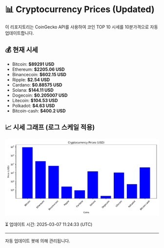 
# 📊 Cryptocurrency Prices (Updated)

이 리포지토리는 CoinGecko API를 사용하여 코인 TOP 10 시세를 10분가격으로 자동 업데이트합니다.

## 💰 현재 시세
- Bitcoin: **$89291 USD**
- Ethereum: **$2205.06 USD**
- Binancecoin: **$602.15 USD**
- Ripple: **$2.54 USD**
- Cardano: **$0.88575 USD**
- Solana: **$144.11 USD**
- Dogecoin: **$0.205007 USD**
- Litecoin: **$104.53 USD**
- Polkadot: **$4.63 USD**
- Bitcoin-cash: **$400.2 USD**

## 📈 시세 그래프 (로그 스케일 적용)
![Crypto Prices](crypto_prices.png)

⏳ 업데이트 시간: 2025-03-07 11:24:33 (UTC)

---
자동 업데이트 봇에 의해 관리됩니다.

